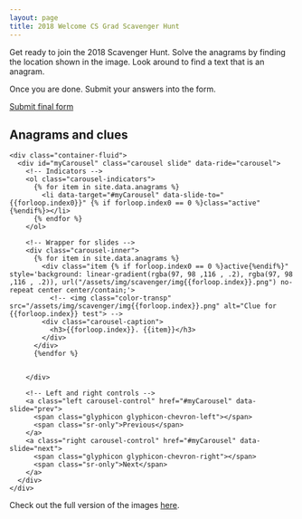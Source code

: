 ```yaml
---
layout: page
title: 2018 Welcome CS Grad Scavenger Hunt
---
```


Get ready to join the 2018 Scavenger Hunt. Solve the anagrams by finding the location shown in the image. Look around to find a text that is an anagram.

Once you are done. Submit your answers into the form.

<div class="row">
  <div class="col-md-12">
    <a class="btn btn-accent btn-block" href="https://docs.google.com/forms/d/e/1FAIpQLSfylJB-yEkgG4uSyBmMKF8G77HSkaKPsQnMx3iRgJ2elW75zw/viewform?usp=sf_link" target="_blank">
      Submit final form
    </a>
  </div>
</div>

## Anagrams and clues

<section id="carousel" class="accent-section">

    <div class="container-fluid">
      <div id="myCarousel" class="carousel slide" data-ride="carousel">
        <!-- Indicators -->
        <ol class="carousel-indicators">
          {% for item in site.data.anagrams %}
            <li data-target="#myCarousel" data-slide-to="{{forloop.index0}}" {% if forloop.index0 == 0 %}class="active"{%endif%}></li>
          {% endfor %}
        </ol>
  
        <!-- Wrapper for slides -->
        <div class="carousel-inner">
          {% for item in site.data.anagrams %}
            <div class="item {% if forloop.index0 == 0 %}active{%endif%}" style='background: linear-gradient(rgba(97, 98 ,116 , .2), rgba(97, 98 ,116 , .2)), url("/assets/img/scavenger/img{{forloop.index}}.png") no-repeat center center/contain;'>
              <!-- <img class="color-transp" src="/assets/img/scavenger/img{{forloop.index}}.png" alt="Clue for {{forloop.index}} test"> -->
            <div class="carousel-caption">
              <h3>{{forloop.index}}. {{item}}</h3>
            </div>
          </div>
          {%endfor %}
  
          
        </div>
  
        <!-- Left and right controls -->
        <a class="left carousel-control" href="#myCarousel" data-slide="prev">
          <span class="glyphicon glyphicon-chevron-left"></span>
          <span class="sr-only">Previous</span>
        </a>
        <a class="right carousel-control" href="#myCarousel" data-slide="next">
          <span class="glyphicon glyphicon-chevron-right"></span>
          <span class="sr-only">Next</span>
        </a>
      </div>
    </div>
  </section>

Check out the full version of the images [here](https://www.dropbox.com/sh/5x7xcddt67m8xst/AABIBsLEt0_B1E1UX9bF2sM1a?dl=0).